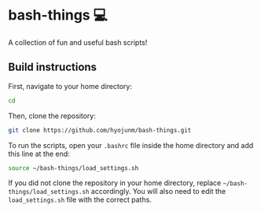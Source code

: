 # bash-things :computer:

A collection of fun and useful bash scripts!

## Build instructions

First, navigate to your home directory:

```bash
cd
```

Then, clone the repository:

```bash
git clone https://github.com/hyojunm/bash-things.git
```

To run the scripts, open your `.bashrc` file inside the home directory and add this line at the end:

```bash
source ~/bash-things/load_settings.sh
```

If you did not clone the repository in your home directory, replace `~/bash-things/load_settings.sh` accordingly. You will also need to edit the `load_settings.sh` file with the correct paths.